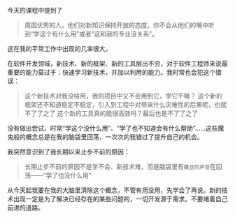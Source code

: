今天的课程中提到了
> 周围优秀的人，他们对新知识保持开放的态度。你不会从他们的嘴中听到“学这个有什么用”或者“这和我的专业没关系”。

这在我的平常工作中出现的几率很大。

在软件开发领域，新技术、新的框架、新的工具层出不穷，对于软件工程师来说最重要的能力莫过于：快速学习新技术，并加以利用的能力。我时常也会犯这个错误：
> 这个新技术对我没啥用，我的项目中又不会用到它，学它干嘛？
> 这个新的框架还不知道稳定不稳定，引入到工程中对带来什么灾难性的后果呢，也就不了了之了
> 这个新的工具真的能很高效吗？最后也是不了了之了

没有做出尝试，时常“学这个没什么用”、“学了也不知道会有什么帮助”......这些魔鬼般的概念总是在我的脑袋里回荡，一次次的我错过了提升自己的机会。

我突然意识到了我长期以来止步不前的原因：
> 长期止步不前的原因不是学不会、新技术难，而是脑袋里有`撒旦的声音`在回荡——“学了也没什么用”

从今天起我要在我的大脑里清除这个概念，不管有用没用，先学会了再说。新的技术出现一定是为了解决已经存在的某些问题的，一切开发源于需求。不要堵着自己前进的道路。




